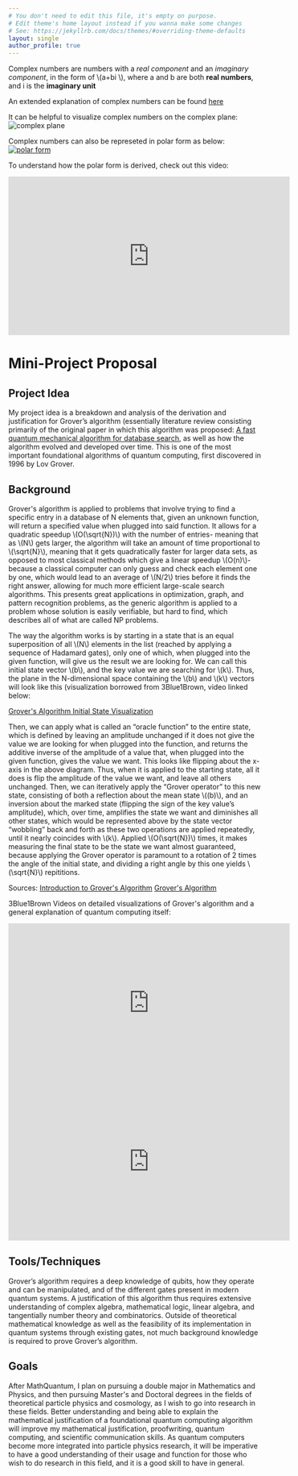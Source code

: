 ```yaml
---
# You don't need to edit this file, it's empty on purpose.
# Edit theme's home layout instead if you wanna make some changes
# See: https://jekyllrb.com/docs/themes/#overriding-theme-defaults
layout: single
author_profile: true
---
```


Complex numbers are numbers with a *real component* and an *imaginary component*, in the form of \\(a+bi \\), where a and b are both **real numbers**, and i is the **imaginary unit**

An extended explanation of complex numbers can be found [here](https://en.wikipedia.org/wiki/Complex_number)

It can be helpful to visualize complex numbers on the complex plane:
![complex plane](https://upload.wikimedia.org/wikipedia/commons/5/5d/Imaginarynumber2.PNG)

Complex numbers can also be represeted in polar form as below:
[![polar form](https://upload.wikimedia.org/wikipedia/commons/thumb/7/71/Euler%27s_formula.svg/250px-Euler%27s_formula.svg.png)](https://en.wikipedia.org/wiki/Polar_coordinate_system)

To understand how the polar form is derived, check out this video:
<iframe width="560" height="315" src="https://www.youtube.com/embed/lFT2hwsCMls?si=IJZ6nsglLM12VV7-" title="YouTube video player" frameborder="0" allow="accelerometer; autoplay; clipboard-write; encrypted-media; gyroscope; picture-in-picture; web-share" referrerpolicy="strict-origin-when-cross-origin" allowfullscreen></iframe>

# Mini-Project Proposal

## Project Idea

My project idea is a breakdown and analysis of the derivation and justification for Grover’s algorithm (essentially literature review consisting primarily of the original paper in which this algorithm was proposed: [A fast quantum mechanical algorithm for database search](https://arxiv.org/pdf/quant-ph/9605043), as well as how the algorithm evolved and developed over time. This is one of the most important foundational algorithms of quantum computing, first discovered in 1996 by Lov Grover. 

## Background

Grover's algorithm is applied to problems that involve trying to find a specific entry in a database of N elements that, given an unknown function, will return a specified value when plugged into said function. It allows for a quadratic speedup \\(O(\sqrt{N})\\) with the number of entries- meaning that as \\(N\\) gets larger, the algorithm will take an amount of time proportional to \\(\sqrt{N}\\), meaning that it gets quadratically faster for larger data sets, as opposed to most classical methods which give a linear speedup \\(O(n)\\)- because a classical computer can only guess and check each element one by one, which would lead to an average of \\(N/2\\) tries before it finds the right answer, allowing for much more efficient large-scale search algorithms. This presents great applications in optimization, graph, and pattern recognition problems, as the generic algorithm is applied to a problem whose solution is easily verifiable, but hard to find, which describes all of what are called NP problems.

The way the algorithm works is by starting in a state that is an equal superposition of all \\(N\\) elements in the list (reached by applying a sequence of Hadamard gates), only one of which, when plugged into the given function, will give us the result we are looking for. We can call this initial state vector \\(b\\), and the key value we are searching for \\(k\\). Thus, the plane in the N-dimensional space containing the \\(b\\) and \\(k\\) vectors will look like this (visualization borrowed from 3Blue1Brown, video linked below: 

[Grover's Algorithm Initial State Visualization](https://github.com/user-attachments/assets/fa75b305-8113-4ef3-b97a-75403aeb85a6)

Then, we can apply what is called an “oracle function” to the entire state, which is defined by leaving an amplitude unchanged if it does not give the value we are looking for when plugged into the function, and returns the additive inverse of the amplitude of a value that, when plugged into the given function, gives the value we want. This looks like flipping about the x-axis in the above diagram. Thus, when it is applied to the starting state, all it does is flip the amplitude of the value we want, and leave all others unchanged. Then, we can iteratively apply the “Grover operator” to this new state, consisting of both a reflection about the mean state \\((b)\\), and an inversion about the marked state (flipping the sign of the key value’s amplitude), which, over time, amplifies the state we want and diminishes all other states, which would be represented above by the state vector “wobbling” back and forth as these two operations are applied repeatedly, until it nearly coincides with \\(k\\). Applied \\(O(\sqrt{N})\\) times, it makes measuring the final state to be the state we want almost guaranteed, because applying the Grover operator is paramount to a rotation of 2 times the angle of the initial state, and dividing a right angle by this one yields \\(\sqrt{N}\\) repititions.

Sources: 
[Introduction to Grover's Algorithm](https://www.geeksforgeeks.org/dsa/introduction-to-grovers-algorithm/)
[Grover's Algorithm](https://www.quera.com/glossary/grovers-algorithm)

3Blue1Brown Videos on detailed visualizations of Grover's algorithm and a general explanation of quantum computing itself:
<iframe width="560" height="315" src="https://www.youtube.com/embed/RQWpF2Gb-gU?si=IsaFuPOCjtyjg0Ri" title="YouTube video player" frameborder="0" allow="accelerometer; autoplay; clipboard-write; encrypted-media; gyroscope; picture-in-picture; web-share" referrerpolicy="strict-origin-when-cross-origin" allowfullscreen></iframe>


<iframe width="560" height="315" src="https://www.youtube.com/embed/Dlsa9EBKDGI?si=wCGE1Q2IMFAIVgPQ" title="YouTube video player" frameborder="0" allow="accelerometer; autoplay; clipboard-write; encrypted-media; gyroscope; picture-in-picture; web-share" referrerpolicy="strict-origin-when-cross-origin" allowfullscreen></iframe>

## Tools/Techniques

Grover’s algorithm requires a deep knowledge of qubits, how they operate and can be manipulated, and of the different gates present in modern quantum systems. A justification of this algorithm thus requires extensive understanding of complex algebra, mathematical logic, linear algebra, and tangentially number theory and combinatorics. Outside of theoretical mathematical knowledge as well as the feasibility of its implementation in quantum systems through existing gates, not much background knowledge is required to prove Grover’s algorithm.

## Goals

After MathQuantum, I plan on pursuing a double major in Mathematics and Physics, and then pursuing Master's and Doctoral degrees in the fields of theoretical particle physics and cosmology, as I wish to go into research in these fields. Better understanding and being able to explain the mathematical justification of a foundational quantum computing algorithm will improve my mathematical justification, proofwriting, quantum computing, and scientific communication skills. As quantum computers become more integrated into particle physics research, it will be imperative to have a good understanding of their usage and function for those who wish to do research in this field, and it is a good skill to have in general.  
